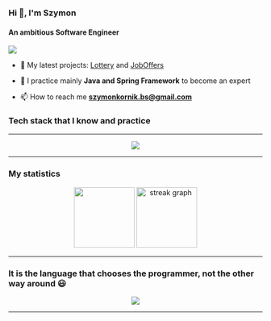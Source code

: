 <h3>Hi 👋, I'm Szymon</h3>
<h4>An ambitious Software Engineer</h4>

![](https://komarev.com/ghpvc/?username=szykor18)

- 🔭 My latest projects: [Lottery](https://github.com/szykor18/Lottery) and [JobOffers](https://github.com/szykor18/JobOffers)

- 🌱 I practice mainly **Java and Spring Framework** to become an expert

- 📫 How to reach me **szymonkornik.bs@gmail.com**

<h3 align="left">Tech stack that I know and practice</h3>
<p align="left">
</p>
<hr>
<p align="center">
  <a href="https://skillicons.dev">
    <img src="https://skillicons.dev/icons?i=java,spring,hibernate,postgresql,mysql,mongodb,redis,git,docker,linux,idea,maven,python,html,css" />
  </a>
</p>
<!-- <hr> -->
<!-- ![Szymon's GitHub stats](https://github-readme-stats.vercel.app/api?username=szykor18&show_icons=true&theme=gotham) -->
<hr>
<h3 align="left">My statistics</h3>
<div align="center">
  <img src="https://github-readme-stats.vercel.app/api/top-langs/?username=szykor18&layout=compact&theme=dark&hide_border=true" height="120"/>
  <img src="https://streak-stats.demolab.com?user=szykor18&locale=en&mode=daily&theme=dark&hide_border=true&date_format=j M[ Y]" height="120" alt="streak graph"  />
</div>
<hr>
<h3>It is the language that chooses the programmer, not the other way around 😃</h3>
  <div align="center">
  <img src="https://github.com/szykor18/szykor18/assets/115345580/195de64c-2a4f-4013-9ce8-9b9a62735258" />
  </div>
<hr>

